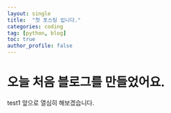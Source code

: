```yaml
---
layout: single
title:  "첫 포스팅 입니다."
categories: coding
tag: [python, blog]
toc: true
author_profile: false
---
```


# 오늘 처음 블로그를 만들었어요.
test1
앞으로 열심히 해보겠습니다.
